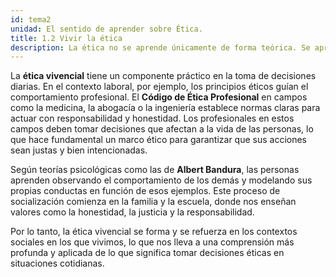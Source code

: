 ```yaml
---
id: tema2
unidad: El sentido de aprender sobre Ética.
title: 1.2 Vivir la ética
description: La ética no se aprende únicamente de forma teórica. Se aprende y se aplica en la vida cotidiana a través de la vivencia ética. En lugar de memorizar principios éticos, aprendemos a vivirlos mediante experiencias y ejemplos en nuestra interacción con el mundo.
---
```


La **ética vivencial** tiene un componente práctico en la toma de decisiones diarias. En el contexto laboral, por ejemplo, los principios éticos guían el comportamiento profesional. El **Código de Ética Profesional** en campos como la medicina, la abogacía o la ingeniería establece normas claras para actuar con responsabilidad y honestidad. Los profesionales en estos campos deben tomar decisiones que afectan a la vida de las personas, lo que hace fundamental un marco ético para garantizar que sus acciones sean justas y bien intencionadas.

Según teorías psicológicas como las de **Albert Bandura**, las personas aprenden observando el comportamiento de los demás y modelando sus propias conductas en función de esos ejemplos. Este proceso de socialización comienza en la familia y la escuela, donde nos enseñan valores como la honestidad, la justicia y la responsabilidad. 

Por lo tanto, la ética vivencial se forma y se refuerza en los contextos sociales en los que vivimos, lo que nos lleva a una comprensión más profunda y aplicada de lo que significa tomar decisiones éticas en situaciones cotidianas.
